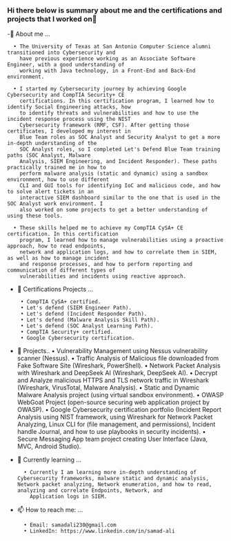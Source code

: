 ### Hi there below is summary about me and the certifications and projects that I worked on👋


   -🙂 About me ...
   
      • The University of Texas at San Antonio Computer Science alumni transitioned into Cybersecurity and
        have previous experience working as an Associate Software Engineer, with a good understanding of
        working with Java technology, in a Front-End and Back-End environment.

      • I started my Cybersecurity journey by achieving Google Cybersecurity and CompTIA Security+ CE
        certifications. In this certification program, I learned how to identify Social Engineering attacks, how
        to identify threats and vulnerabilities and how to use the incident response process using the NIST
        Cybersecurity framework (RMF, CSF). After getting those certificates, I developed my interest in
        Blue Team roles as SOC Analyst and Security Analyst to get a more in-depth understanding of the
        SOC Analyst roles, so I completed Let's Defend Blue Team training paths (SOC Analyst, Malware
        Analysis, SIEM Engineering, and Incident Responder). These paths practically trained me in how to
        perform malware analysis (static and dynamic) using a sandbox environment, how to use different
        CLI and GUI tools for identifying IoC and malicious code, and how to solve alert tickets in an
        interactive SIEM dashboard similar to the one that is used in the SOC Analyst work environment. I
        also worked on some projects to get a better understanding of using these tools.

      • These skills helped me to achieve my CompTIA CySA+ CE certification. In this certification
        program, I learned how to manage vulnerabilities using a proactive approach, how to read endpoints,
        network and application logs, and how to correlate them in SIEM, as well as how to manage incident
        and response processes, and how to perform reporting and communication of different types of
        vulnerabilities and incidents using reactive approach.

 - 🔭 Certifications Projects ...

        • CompTIA CySA+ certified.
        • Let's defend (SIEM Engineer Path).
        • Let's defend (Incident Responder Path).
        • Let's defend (Malware Analysis Skill Path).
        • Let's defend (SOC Analyst Learning Path).
        • CompTIA Security+ certified.
        • Google Cybersecurity certification.
        
- 🔭 Projects..
        • Vulnerability Management using Nessus vulnerability scanner (Nessus). 
        • Traffic Analysis of Malicious file downloaded from Fake Software Site (Wireshark, PowerShell).
        • Network Packet Analysis with Wireshark and DeepSeek AI (Wireshark, DeepSeek AI).
        • Decrypt and Analyze malicious HTTPS and TLS network traffic in Wireshark (Wireshark, VirusTotal, Malware Analysis).
        • Static and Dynamic Malware Analysis project (using virtual sandbox environment).
        • OWASP WebGoat Project (open-source securing web application project by OWASP).
        • Google Cybersecurity certification portfolio (Incident Report Analysis using NIST framework, using Wireshark for Network Packet Analyzing, Linux CLI for (file management, and permissions), Incident 
          handle Journal, and how to use playbooks in security incidents).
        • Secure Messaging App team project creating User Interface (Java, MVC, Android Studio).
      

  
- 🌱 Currently learning ...
      
        • Currently I am learning more in-depth understanding of Cybersecurity frameworks, malware static and dynamic analysis, Network packet analyzing, Network enumeration, and how to read, analyzing and correlate Endpoints, Network, and
          Application logs in SIEM. 
      
- 📫 How to reach me: ...

        • Email: samadali230@gmail.com
        • LinkedIn: https://www.linkedin.com/in/samad-ali
